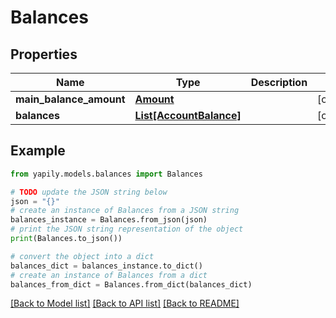 # Balances


## Properties

Name | Type | Description | Notes
------------ | ------------- | ------------- | -------------
**main_balance_amount** | [**Amount**](Amount.md) |  | [optional] 
**balances** | [**List[AccountBalance]**](AccountBalance.md) |  | [optional] 

## Example

```python
from yapily.models.balances import Balances

# TODO update the JSON string below
json = "{}"
# create an instance of Balances from a JSON string
balances_instance = Balances.from_json(json)
# print the JSON string representation of the object
print(Balances.to_json())

# convert the object into a dict
balances_dict = balances_instance.to_dict()
# create an instance of Balances from a dict
balances_from_dict = Balances.from_dict(balances_dict)
```
[[Back to Model list]](../README.md#documentation-for-models) [[Back to API list]](../README.md#documentation-for-api-endpoints) [[Back to README]](../README.md)


